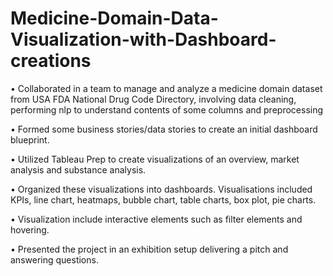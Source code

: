 # Medicine-Domain-Data-Visualization-with-Dashboard-creations


• Collaborated in a team to manage and analyze a medicine domain dataset from USA FDA National
Drug Code Directory, involving data cleaning, performing nlp to understand contents of some columns
and preprocessing

• Formed some business stories/data stories to create an initial dashboard blueprint.

• Utilized Tableau Prep to create visualizations of an overview, market analysis and substance analysis.

• Organized these visualizations into dashboards. Visualisations included KPIs, line chart, heatmaps,
bubble chart, table charts, box plot, pie charts.

• Visualization include interactive elements such as filter elements and hovering.

• Presented the project in an exhibition setup delivering a pitch and answering questions.
